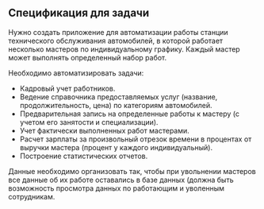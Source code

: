 ## Спецификация для задачи
Нужно создать приложение для автоматизации работы станции технического обслуживания автомобилей, в которой работает несколько мастеров по индивидуальному графику. Каждый мастер может выполнять определенный набор работ.

Необходимо автоматизировать задачи:
* Кадровый учет работников.
* Ведение справочника предоставляемых услуг (название, продолжительность, цена) по категориям автомобилей.
* Предварительная запись на определенные работы к мастеру (с учетом его занятости и специализации).
* Учет фактически выполненных работ мастерами.
* Расчет зарплаты за произвольный отрезок времени в процентах от выручки мастера (процент у каждого индивидуальный).
* Построение статистических отчетов.

Данные необходимо организовать так, чтобы при увольнении мастеров все данные об их работе оставались в базе данных (должна быть возможность просмотра данных по работающим и уволенным сотрудникам.
